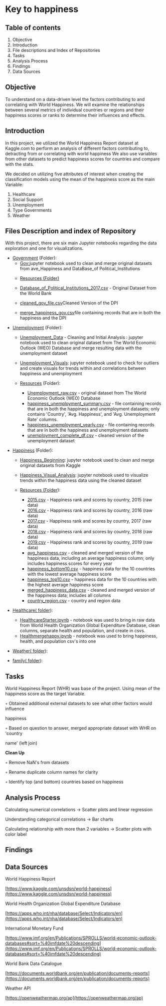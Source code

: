 # **Key to happiness**

## Table of contents

1. Objective
2. Introduction
3. File descriptions and Index of Repositories
4. Tasks
5. Analysis Process
6. Findings
7. Data Sources

## Objective

To understand on a data-driven level the factors contributing to and correlating with World Happiness. We will examine the relationships between several metrics of individual countries or regions and their happiness scores or ranks to determine their influences and effects.


## Introduction

In this project, we utilized the World Happiness Report dataset at Kaggle.com to perform an analysis of different factors contributing to, detracting from or  correlating with world happiness We also use variables from other datasets to predict happiness scores for countries and compare with the stats.

We decided on utilizing five attributes of interest when creating the classification models using the mean of the happiness score as the main Variable:

1. Healthcare
2. Social Support
3. Unemployment
4. Type Governments
5. Weather


## Files Description and index of Repository

With this project, there are six main Jupyter notebooks regarding the data exploration and one for visualizations.
  
 * [Government](https://github.com/reginesgit/project1/tree/main/Government) (Folder):
   * [Gov:](https://github.com/reginesgit/project1/blob/main/Government/Gov.ipynb)jupyter notebook used to clean and merge original datasets from ave\_Happiness and DataBase\_of Political\_Institutions
    - [Resources (Folder)](https://github.com/reginesgit/project1/tree/main/Government/Resources)

    - [Database\_of\_Political\_Institutions\_2017.csv](https://github.com/reginesgit/project1/blob/main/Government/Resources/Database_of_Political_Institutions_2017.csv) - Original Dataset from the World Bank
    - [cleaned\_gov\_file.csv](https://github.com/reginesgit/project1/blob/main/Government/Resources/cleaned_gov_file.csv)Cleaned Version of the DPI
    - [merge\_happiness\_gov.csv](https://github.com/reginesgit/project1/blob/main/Government/Resources/merge_happiness_gov.csv)file containing records that are in both the happiness and the DPI

- [Unemployment](https://github.com/reginesgit/project1/tree/main/Unemployment) (Folder):

    - [Unemployment\_Data](https://github.com/reginesgit/project1/blob/main/Unemployment/Unemployment_Data%20-%20Cleaning%20and%20Initial%20Analysis.ipynb) - Cleaning and Initial Analysis : jupyter notebook used to clean original dataset from The World Economic Outlook (WEO) Database and merge resulting data with the unemployment dataset
    - [Unemployment\_Visuals](https://github.com/reginesgit/project1/blob/main/Unemployment/Unemployment_Visuals.ipynb): jupyter notebook used to check for outliers and create visuals for trends within and correlations between happiness and unemployment
    - [Resources](https://github.com/reginesgit/project1/tree/main/Unemployment/Resources) (Folder):

        - [Unemployment\_raw.csv](https://github.com/reginesgit/project1/blob/main/Unemployment/Resources/Unemployment_raw.csv) - original dataset from The World Economic Outlook (WEO) Database
        - [happiness\_unemployment\_summary.csv](https://github.com/reginesgit/project1/blob/main/Unemployment/Resources/happiness_unemployment_summary.csv) - file containing records that are in both the happiness and unemployment datasets; only contains &#39;Country&#39;, &#39;Avg. Happiness&#39;, and &#39;Avg. Unemployment Rate&#39; columns.
        - [happiness\_unemployment\_yearly.csv](https://github.com/reginesgit/project1/blob/main/Unemployment/Resources/happiness_unemployment_yearly.csv) - file containing records that are in both the happiness and unemployment datasets
        - [unemployment\_complete\_df.csv](https://github.com/reginesgit/project1/blob/main/Unemployment/Resources/unemployment_complete_df.csv) - cleaned version of the unemployment dataset

- [Happiness](https://github.com/reginesgit/project1/tree/main/Happiness) (Folder):

    - [Happiness\_Beginning](https://github.com/reginesgit/project1/blob/main/Happiness/Happiness_Beginning.ipynb): jupyter notebook used to clean and merge original datasets from Kaggle
    - [Happiness\_Visual\_Analysis](https://github.com/reginesgit/project1/blob/main/Happiness/Happiness_Visual_Analysis.ipynb): jupyter notebook used to visualize trends within the happiness data using the cleaned dataset
    - [Resources (Folder](https://github.com/reginesgit/project1/tree/main/Happiness/Resources)):

        - [2015.csv](https://github.com/reginesgit/project1/blob/main/Happiness/Resources/2015.csv) - Happiness rank and scores by country, 2015 (raw data)
        - [2016.csv](https://github.com/reginesgit/project1/blob/main/Happiness/Resources/2016.csv) - Happiness rank and scores by country, 2016 (raw data)
        - [2017.csv](https://github.com/reginesgit/project1/blob/main/Happiness/Resources/2017.csv) - Happiness rank and scores by country, 2017 (raw data)
        - [2018.csv](https://github.com/reginesgit/project1/blob/main/Happiness/Resources/2018.csv) - Happiness rank and scores by country, 2018 (raw data)
        - [2019.csv](https://github.com/reginesgit/project1/blob/main/Happiness/Resources/2019.csv) - Happiness rank and scores by country, 2019 (raw data)
        - [avg\_happiness.csv](https://github.com/reginesgit/project1/blob/main/Happiness/Resources/avg_happiness.csv) - cleaned and merged version of the happiness data, including an average happiness column; only includes happiness scores for every year
        - [happiness\_bottom10.csv](https://github.com/reginesgit/project1/blob/main/Happiness/Resources/happiness_bottom10.csv) - happiness data for the 10 countries with the lowest average happiness score
        - [happiness\_top10.csv](https://github.com/reginesgit/project1/blob/main/Happiness/Resources/happiness_top10.csv) - happiness data for the 10 countries with the highest average happiness score
        - [merged\_happiness\_data.csv](https://github.com/reginesgit/project1/blob/main/Happiness/Resources/merged_happiness_data.csv) - cleaned and merged version of the happiness data; includes all columns
        - [country\_region.csv](https://github.com/reginesgit/project1/blob/main/Happiness/Resources/country_region.csv) - country and region data
        
        
- [Healthcare( folder](https://github.com/reginesgit/project1/tree/main/Healthcare)):

    - [HealthcareStarter.ipynb](https://github.com/reginesgit/project1/blob/main/Healthcare/HealthcareStarter.ipynb) - notebook was    used to bring in raw data from World Health Organization Global Expenditure Database, clean columns, separate health and population, and create in csvs.
    - [Healthmergehappy.ipynb](https://github.com/reginesgit/project1/blob/main/Healthcare/healthmergehappy.ipynb) - notebook was used to bring happiness, health, and population csv&#39;s into one
    

- [Weather( folder](https://github.com/reginesgit/project1/tree/main/Weather)):


- [family( folder](https://github.com/reginesgit/project1/tree/main/family)):


## Tasks

World Happiness Report (WHR) was base of the project. Using mean of the happiness score as the target Variable.

◦ Obtained additional external datasets to see what other factors would influence

happiness

◦ Based on question to answer, merged appropriate dataset with WHR on &#39;country

name&#39; (left join)

**Clean Up**

◦ Remove NaN&#39;s from datasets

◦ Rename duplicate column names for clarity

◦ Identify top (and bottom) countries based on happiness


## Analysis Process


Calculating numerical correlations → Scatter plots and linear regression


Understanding categorical correlations → Bar charts


Calculating relationship with more than 2 variables → Scatter plots with color label


## Findings


## Data Sources

World Happiness Report

[https://www.kaggle.com/unsdsn/world-happiness](https://www.kaggle.com/unsdsn/world-happiness)

World Health Organization Global Expenditure Database

[https://apps.who.int/nha/database/Select/Indicators/en](https://apps.who.int/nha/database/Select/Indicators/en)

International Monetary Fund

[https://www.imf.org/en/Publications/SPROLLS/world-economic-outlook-databases#sort=%40imfdate%20descending](https://www.imf.org/en/Publications/SPROLLS/world-economic-outlook-databases#sort=%40imfdate%20descending)

World Bank Data Catalogue

[https://documents.worldbank.org/en/publication/documents-reports](https://documents.worldbank.org/en/publication/documents-reports)

Weather API

[https://openweathermap.org/ap](https://openweathermap.org/ap)





